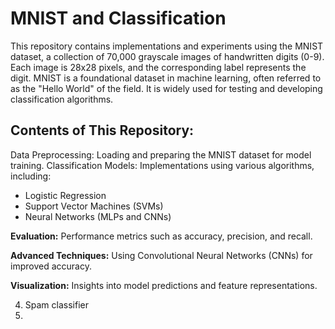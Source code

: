 


# MNIST and Classification
This repository contains implementations and experiments using the MNIST dataset, a collection of 70,000 grayscale images of handwritten digits (0-9). Each image is 28x28 pixels, and the corresponding label represents the digit. MNIST is a foundational dataset in machine learning, often referred to as the "Hello World" of the field. It is widely used for testing and developing classification algorithms.

## Contents of This Repository:
Data Preprocessing: Loading and preparing the MNIST dataset for model training.
Classification Models: Implementations using various algorithms, including:
  - Logistic Regression
  - Support Vector Machines (SVMs)
  - Neural Networks (MLPs and CNNs)

**Evaluation:** Performance metrics such as accuracy, precision, and recall.

**Advanced Techniques:** Using Convolutional Neural Networks (CNNs) for improved accuracy.

**Visualization:** Insights into model predictions and feature representations.


4. Spam classifier
5. 
